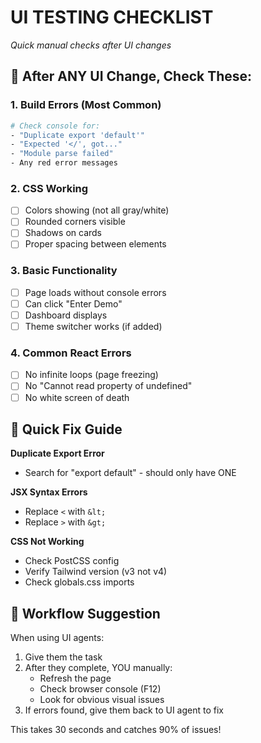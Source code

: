 # UI TESTING CHECKLIST
*Quick manual checks after UI changes*

## 🚨 After ANY UI Change, Check These:

### 1. Build Errors (Most Common)
```bash
# Check console for:
- "Duplicate export 'default'"
- "Expected '</', got..."  
- "Module parse failed"
- Any red error messages
```

### 2. CSS Working
- [ ] Colors showing (not all gray/white)
- [ ] Rounded corners visible
- [ ] Shadows on cards
- [ ] Proper spacing between elements

### 3. Basic Functionality
- [ ] Page loads without console errors
- [ ] Can click "Enter Demo" 
- [ ] Dashboard displays
- [ ] Theme switcher works (if added)

### 4. Common React Errors
- [ ] No infinite loops (page freezing)
- [ ] No "Cannot read property of undefined"
- [ ] No white screen of death

## 🔧 Quick Fix Guide

**Duplicate Export Error**
- Search for "export default" - should only have ONE

**JSX Syntax Errors**  
- Replace `<` with `&lt;`
- Replace `>` with `&gt;`

**CSS Not Working**
- Check PostCSS config
- Verify Tailwind version (v3 not v4)
- Check globals.css imports

## 📝 Workflow Suggestion

When using UI agents:
1. Give them the task
2. After they complete, YOU manually:
   - Refresh the page
   - Check browser console (F12)
   - Look for obvious visual issues
3. If errors found, give them back to UI agent to fix

This takes 30 seconds and catches 90% of issues!